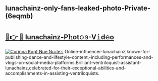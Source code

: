 ## lunachainz-only-fans​-leaked-photo​-Private-(6eqmb)


# <h2><a href="https://mediaupload.pro?title=lunachainz&ref=git">🔗👉 🔴 lunachainz-P𝚑ot𝚘𝚜-V𝚒d𝚎o</a></h2>

[![Corinna Kopf Nue Nu𝚍e𝚜](https://i.imgur.com/0qMVB7G.gif)](https://mediaupload.pro?title=lunachainz&ref=git)
Online-influencer-lunachainz,known-for-publishing-dance-and-lifestyle-content,-including-performances-and-vlogs-on-social-media-platforms.Brilliant-ventriloquist-assistant-lunachainz,celebrated-for-their-exceptional-abilities-and-accomplishments-in-assisting-ventriloquists.  